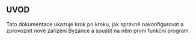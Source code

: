 ## UVOD 

Tato dokumentace ukazuje krok po kroku, jak správně nakonfigurovat a zprovoznit nové zařízení Byzánce a spustit na něm první funkční program.

